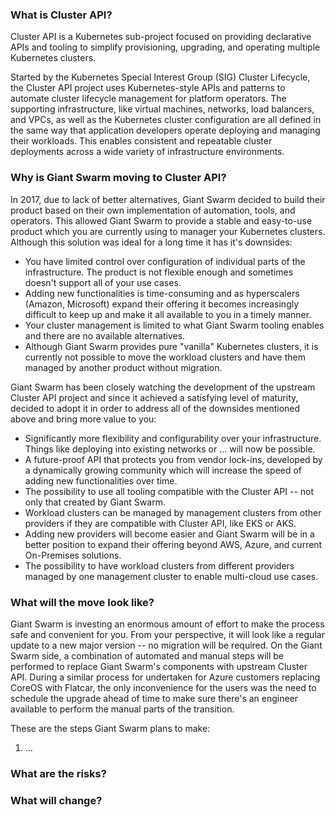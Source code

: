 ### What is Cluster API?

Cluster API is a Kubernetes sub-project focused on providing declarative APIs and tooling to simplify provisioning, upgrading, and operating multiple Kubernetes clusters.

Started by the Kubernetes Special Interest Group (SIG) Cluster Lifecycle, the Cluster API project uses Kubernetes-style APIs and patterns to automate cluster lifecycle management for platform operators. The supporting infrastructure, like virtual machines, networks, load balancers, and VPCs, as well as the Kubernetes cluster configuration are all defined in the same way that application developers operate deploying and managing their workloads. This enables consistent and repeatable cluster deployments across a wide variety of infrastructure environments.

### Why is Giant Swarm moving to Cluster API?

In 2017, due to lack of better alternatives, Giant Swarm decided to build their product based on their own implementation of automation, tools, and operators. This allowed Giant Swarm to provide a stable and easy-to-use product which you are currently using to manager your Kubernetes clusters. Although this solution was ideal for a long time it has it's downsides:
- You have limited control over configuration of individual parts of the infrastructure. The product is not flexible enough and sometimes doesn't support all of your use cases.
- Adding new functionalities is time-consuming and as hyperscalers (Amazon, Microsoft) expand their offering it becomes increasingly difficult to keep up and make it all available to you in a timely manner.
- Your cluster management is limited to what Giant Swarm tooling enables and there are no available alternatives.
- Although Giant Swarm provides pure "vanilla" Kubernetes clusters, it is currently not possible to move the workload clusters and have them managed by another product without migration. 

Giant Swarm has been closely watching the development of the upstream Cluster API project and since it achieved a satisfying level of maturity, decided to adopt it in order to address all of the downsides mentioned above and bring more value to you:
- Significantly more flexibility and configurability over your infrastructure. Things like deploying into existing networks or ... will now be possible.
- A future-proof API that protects you from vendor lock-ins, developed by a dynamically growing community which will increase the speed of adding new functionalities over time.
- The possibility to use all tooling compatible with the Cluster API -- not only that created by Giant Swarm.
- Workload clusters can be managed by management clusters from other providers if they are compatible with Cluster API, like EKS or AKS.
- Adding new providers will become easier and Giant Swarm will be in a better position to expand their offering beyond AWS, Azure, and current On-Premises solutions.
- The possibility to have workload clusters from different providers managed by one management cluster to enable multi-cloud use cases.

### What will the move look like?

Giant Swarm is investing an enormous amount of effort to make the process safe and convenient for you. From your perspective, it will look like a regular update to a new major version -- no migration will be required. On the Giant Swarm side, a combination of automated and manual steps will be performed to replace Giant Swarm's components with upstream Cluster API. During a similar process for undertaken for Azure customers replacing CoreOS with Flatcar, the only inconvenience for the users was the need to schedule the upgrade ahead of time to make sure there's an engineer available to perform the manual parts of the transition.

These are the steps Giant Swarm plans to make:
1. ...


### What are the risks?

### What will change?
